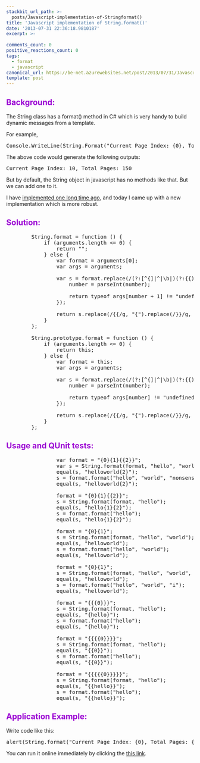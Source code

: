 ```yaml
---
stackbit_url_path: >-
  posts/Javascript-implementation-of-Stringformat()
title: 'Javascript implementation of String.format()'
date: '2013-07-31 22:36:18.9810187'
excerpt: >-
  
comments_count: 0
positive_reactions_count: 0
tags: 
  - format
  - javascript
canonical_url: https://be-net.azurewebsites.net/post/2013/07/31/Javascript-implementation-of-Stringformat()
template: post
---
```

<h2><font color="#9b00d3">Background:</font></h2>  <p>The String class has a format() method in C# which is very handy to build dynamic messages from a template.</p>  <p>For example, </p>  <pre class="brush: csharp">Console.WriteLine(String.Format(&quot;Current Page Index: {0}, Total Pages: {1}&quot;, 10, 150));</pre>

<p>The above code would generate the following outputs:</p>

<pre class="background-color: black; color: white;">Current Page Index: 10, Total Pages: 150</pre>

<p>But by default, the String object in javascript has no methods like that. But we can add one to it.</p>

<p>I have <a title="add-format-method-to-string-object-in-javascript" href="http://zizhujy.com/blog/post/2011/08/02/add-format-method-to-string-object-in-javascript.aspx" target="_blank">implemented one long time ago</a>, and today I came up with a new implementation which is more robust.</p>

<h2><font color="#9b00d3">Solution:</font></h2>

<pre class="brush: javascript">        String.format = function () {
            if (arguments.length &lt;= 0) {
                return &quot;&quot;;
            } else {
                var format = arguments[0];
                var args = arguments;

                var s = format.replace(/(?:[^{]|^|\b|)(?:{{)*(?:{(\d+)}){1}(?:}})*(?=[^}]|$|\b)/g, function (match, number) {
                    number = parseInt(number);

                    return typeof args[number + 1] != &quot;undefined&quot; ? match.replace(/{\d+}/g, args[number + 1]) : match;
                });

                return s.replace(/{{/g, &quot;{&quot;).replace(/}}/g, &quot;}&quot;);
            }
        };

        String.prototype.format = function () {            
            if (arguments.length &lt;= 0) {
                return this;
            } else {
                var format = this;
                var args = arguments;

                var s = format.replace(/(?:[^{]|^|\b|)(?:{{)*(?:{(\d+)}){1}(?:}})*(?=[^}]|$|\b)/g, function (match, number) {
                    number = parseInt(number);

                    return typeof args[number] != &quot;undefined&quot; ? match.replace(/{\d+}/g, args[number]) : match;
                });

                return s.replace(/{{/g, &quot;{&quot;).replace(/}}/g, &quot;}&quot;);
            }
        };</pre>

<h2><font color="#9b00d3">Usage and QUnit tests:</font></h2>

<pre class="brush: javascript">                var format = &quot;{0}{1}{{2}}&quot;;
                var s = String.format(format, &quot;hello&quot;, &quot;world&quot;, &quot;nonsense&quot;);
                equal(s, &quot;helloworld{2}&quot;);
                s = format.format(&quot;hello&quot;, &quot;world&quot;, &quot;nonsense&quot;);
                equal(s, &quot;helloworld{2}&quot;);

                format = &quot;{0}{1}{{2}}&quot;;
                s = String.format(format, &quot;hello&quot;);
                equal(s, &quot;hello{1}{2}&quot;);
                s = format.format(&quot;hello&quot;);
                equal(s, &quot;hello{1}{2}&quot;);

                format = &quot;{0}{1}&quot;;
                s = String.format(format, &quot;hello&quot;, &quot;world&quot;);
                equal(s, &quot;helloworld&quot;);
                s = format.format(&quot;hello&quot;, &quot;world&quot;);
                equal(s, &quot;helloworld&quot;);

                format = &quot;{0}{1}&quot;;
                s = String.format(format, &quot;hello&quot;, &quot;world&quot;, &quot;i&quot;);
                equal(s, &quot;helloworld&quot;);
                s = format.format(&quot;hello&quot;, &quot;world&quot;, &quot;i&quot;);
                equal(s, &quot;helloworld&quot;);

                format = &quot;{{{0}}}&quot;;
                s = String.format(format, &quot;hello&quot;);
                equal(s, &quot;{hello}&quot;);
                s = format.format(&quot;hello&quot;);
                equal(s, &quot;{hello}&quot;);

                format = &quot;{{{{0}}}}&quot;;
                s = String.format(format, &quot;hello&quot;);
                equal(s, &quot;{{0}}&quot;);
                s = format.format(&quot;hello&quot;);
                equal(s, &quot;{{0}}&quot;);

                format = &quot;{{{{{0}}}}}&quot;;
                s = String.format(format, &quot;hello&quot;);
                equal(s, &quot;{{hello}}&quot;);
                s = format.format(&quot;hello&quot;);
                equal(s, &quot;{{hello}}&quot;);</pre>

<h2><font color="#9b00d3">Application Example:</font></h2>

<p>Write code like this:</p>

<pre class="brush: javascript">alert(String.format(&quot;Current Page Index: {0}, Total Pages: {1}&quot;, 10, 150));</pre>

<p>You can run it online immediately by clicking the <a title="Click here to run the testing code!" href="http://www.myfootprints.cn/OldWeb/javascript/default.asp?s=%20%20%20%20%20%20%20%20String.format%20%3D%20function%20()%20%7B%0A%20%20%20%20%20%20%20%20%20%20%20%20if%20(arguments.length%20%3C%3D%200)%20%7B%0A%20%20%20%20%20%20%20%20%20%20%20%20%20%20%20%20return%20%22%22%3B%0A%20%20%20%20%20%20%20%20%20%20%20%20%7D%20else%20%7B%0A%20%20%20%20%20%20%20%20%20%20%20%20%20%20%20%20var%20format%20%3D%20arguments%5B0%5D%3B%0A%20%20%20%20%20%20%20%20%20%20%20%20%20%20%20%20var%20args%20%3D%20arguments%3B%0A%0A%20%20%20%20%20%20%20%20%20%20%20%20%20%20%20%20var%20s%20%3D%20format.replace(%2F(%3F%3A%5B%5E%7B%5D%7C%5E%7C%5Cb%7C)(%3F%3A%7B%7B)*(%3F%3A%7B(%5Cd%2B)%7D)%7B1%7D(%3F%3A%7D%7D)*(%3F%3D%5B%5E%7D%5D%7C%24%7C%5Cb)%2Fg%2C%20function%20(match%2C%20number)%20%7B%0A%20%20%20%20%20%20%20%20%20%20%20%20%20%20%20%20%20%20%20%20number%20%3D%20parseInt(number)%3B%0A%0A%20%20%20%20%20%20%20%20%20%20%20%20%20%20%20%20%20%20%20%20return%20typeof%20args%5Bnumber%20%2B%201%5D%20!%3D%20%22undefined%22%20%3F%20match.replace(%2F%7B%5Cd%2B%7D%2Fg%2C%20args%5Bnumber%20%2B%201%5D)%20%3A%20match%3B%0A%20%20%20%20%20%20%20%20%20%20%20%20%20%20%20%20%7D)%3B%0A%0A%20%20%20%20%20%20%20%20%20%20%20%20%20%20%20%20return%20s.replace(%2F%7B%7B%2Fg%2C%20%22%7B%22).replace(%2F%7D%7D%2Fg%2C%20%22%7D%22)%3B%0A%20%20%20%20%20%20%20%20%20%20%20%20%7D%0A%20%20%20%20%20%20%20%20%7D%3B%0A%20%20%20%20%0A%20%20%20%20alert(String.format(%22Current%20Page%20Index%3A%20%7B0%7D%2C%20Total%20Pages%3A%20%7B1%7D%22%2C%2010%2C%20150))%3B" target="_blank">this link</a>.</p>